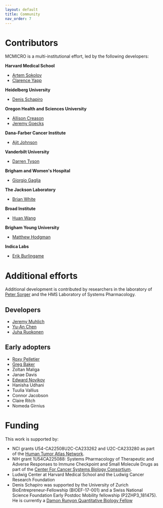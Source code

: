 ```yaml
---
layout: default
title: Community
nav_order: 7
---
```


# Contributors

MCMICRO is a multi-institutional effort, led by the following developers:

**Harvard Medical School**
* [Artem Sokolov](https://scholar.harvard.edu/artem-sokolov)
* [Clarence Yapp](https://scholar.harvard.edu/clarence/who-clarence)

**Heidelberg University**
* [Denis Schapiro](https://twitter.com/denisschapiro)

**Oregon Health and Sciences University**
* [Allison Creason](https://www.ohsu.edu/people/allison-creason-phd)
* [Jeremy Goecks](https://www.ohsu.edu/people/jeremy-goecks-phd)

**Dana-Farber Cancer Institute**
* [Ajit Johnson](https://ajitjohnson.com/)

**Vanderbilt University**
* [Darren Tyson](https://medschool.vanderbilt.edu/cancer-biology/person/darren-tyson-ph-d/)

**Brigham and Women's Hospital**
* [Giorgio Gaglia](https://connects.catalyst.harvard.edu/Profiles/display/Person/25408)

**The Jackson Laboratory**
* [Brian White](https://www.jax.org/people/brian-white)

**Broad Institute**
* [Huan Wang](https://www.linkedin.com/in/huan-wang-4b940473/)

**Brigham Young University**
* [Matthew Hodgman](https://www.linkedin.com/in/matthodgman/)

**Indica Labs**
* [Erik Burlingame](https://www.linkedin.com/in/erik-burlingame/)

# Additional efforts
Additional development is contributed by researchers in the laboratory of [Peter Sorger](http://orcid.org/0000-0002-3364-1838) and the HMS Laboratory of Systems Pharmacology.

## Developers
* [Jeremy Muhlich](https://github.com/jmuhlich)
* [Yu-An Chen](https://github.com/Yu-AnChen)
* [Juha Ruokonen](https://github.com/Juha-Ruokonen)

## Early adopters
* [Roxy Pelletier](https://github.com/rjp21)
* [Greg Baker](https://github.com/gjbaker)
* Zoltan Maliga
* Janae Davis
* [Edward Novikov](https://github.com/edn314)
* Hanisha Udhani
* Tuulia Vallius
* Connor Jacobson
* Claire Ritch
* Nomeda Girnius

# Funding

This work is supported by:

* NCI grants U54-CA22508U2C-CA233262 and U2C-CA233280 as part of the [Human Tumor Atlas Network](https://humantumoratlas.org/).
* NIH grant 1U54CA225088: Systems Pharmacology of Therapeutic and Adverse Responses to Immune Checkpoint and Small Molecule Drugs as part of the [Center For Cancer Systems Biology Consortium](https://csbconsortium.org/).
* Ludwig Center at Harvard Medical School and the Ludwig Cancer Research Foundation
* Denis Schapiro was supported by the University of Zurich BioEntrepreneur-Fellowship (BIOEF-17-001) and a Swiss National Science Foundation Early Postdoc Mobility fellowship (P2ZHP3_181475). He is currently a [Damon Runyon Quantitative Biology Fellow](https://www.damonrunyon.org/news/entries/5551/Damon%20Runyon%20Cancer%20Research%20Foundation%20awards%20new%20Quantitative%20Biology%20Fellowships)

